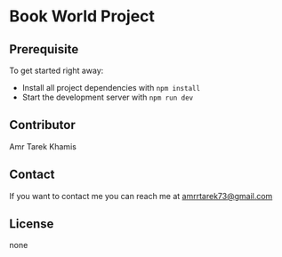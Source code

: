 # Book World Project

## Prerequisite

To get started right away:

- Install all project dependencies with `npm install`
- Start the development server with `npm run dev`

## Contributor

Amr Tarek Khamis

## Contact

If you want to contact me you can reach me at <amrrtarek73@gmail.com>

## License

none
